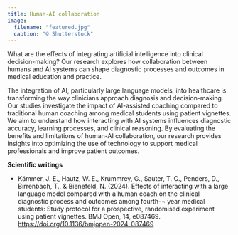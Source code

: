 ```yaml
---
title: Human-AI collaboration
image:
  filename: "featured.jpg"
  caption: "© Shutterstock"
---
```


What are the effects of integrating artificial intelligence into clinical decision-making? Our research explores how collaboration between humans and AI systems can shape diagnostic processes and outcomes in medical education and practice.

<!--more-->

The integration of AI, particularly large language models, into healthcare is transforming the way clinicians approach diagnosis and decision-making. Our studies investigate the impact of AI-assisted coaching compared to traditional human coaching among medical students using patient vignettes. We aim to understand how interacting with AI systems influences diagnostic accuracy, learning processes, and clinical reasoning. By evaluating the benefits and limitations of human-AI collaboration, our research provides insights into optimizing the use of technology to support medical professionals and improve patient outcomes.


**Scientific writings**

- Kämmer, J. E., Hautz, W. E., Krummrey, G., Sauter, T. C., Penders, D., Birrenbach, T., & Bienefeld, N. (2024). Effects of interacting with a large language model compared with a human coach on the clinical diagnostic process and outcomes among fourth-¬ year medical students: Study protocol for a prospective, randomised experiment using patient vignettes. BMJ Open, 14, e087469. https://doi.org/10.1136/bmjopen-2024-087469

